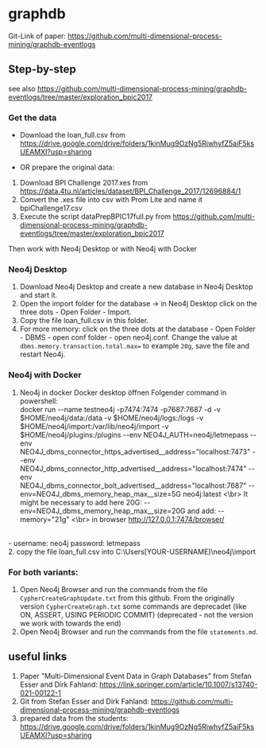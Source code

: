 # graphdb

Git-Link of paper: https://github.com/multi-dimensional-process-mining/graphdb-eventlogs

## Step-by-step

see also https://github.com/multi-dimensional-process-mining/graphdb-eventlogs/tree/master/exploration_bpic2017

### Get the data
* Download the loan_full.csv from https://drive.google.com/drive/folders/1kinMug9OzNg5RiwhyfZ5aiF5ksUEAMXI?usp=sharing


* OR prepare the original data:
1. Download BPI Challenge 2017.xes from https://data.4tu.nl/articles/dataset/BPI_Challenge_2017/12696884/1
1. Convert the .xes file into csv with Prom Lite and name it bpiChallenge17.csv
1. Execute the script dataPrepBPIC17full.py from https://github.com/multi-dimensional-process-mining/graphdb-eventlogs/tree/master/exploration_bpic2017

Then work with Neo4j Desktop or with Neo4j with Docker

### Neo4j Desktop

1. Download Neo4j Desktop and create a new database in Neo4j Desktop and start it.
1. Open the import folder for the database -> in Neo4j Desktop click on the three dots - Open Folder - Import.
1. Copy the file loan_full.csv in this folder.
1. For more memory: click on the three dots at the database - Open Folder - DBMS - open conf folder - open neo4j.conf.
Change the value at ```dbms.memory.transaction.total.max=``` to example ```20g```, save the file and restart Neo4j.

### Neo4j with Docker

1. Neo4j in docker Docker desktop öffnen Folgender command in powershell: 
<br> docker run --name testneo4j -p7474:7474 -p7687:7687 -d -v $HOME/neo4j/data:/data -v $HOME/neo4j/logs:/logs -v $HOME/neo4j/import:/var/lib/neo4j/import -v $HOME/neo4j/plugins:/plugins --env NEO4J_AUTH=neo4j/letmepass --env NEO4J_dbms_connector_https_advertised__address="localhost:7473" --env NEO4J_dbms_connector_http_advertised__address="localhost:7474" --env NEO4J_dbms_connector_bolt_advertised__address="localhost:7687" --env=NEO4J_dbms_memory_heap_max__size=5G neo4j:latest <\br> It might be necessary to add here 20G: --env=NEO4J_dbms_memory_heap_max__size=20G and add: --memory="21g" <\br> in browser http://127.0.0.1:7474/browser/
<br>
- username: neo4j password: letmepass
<br>
2. copy the file loan_full.csv into C:\Users[YOUR-USERNAME]\neo4j\import
<br>


### For both variants:
1. Open Neo4j Browser and run the commands from the file ```CypherCreateGraphUpdate.txt``` from this github. From the originally version ```CypherCreateGraph.txt``` some commands are deprecadet (like ON, ASSERT, USING PERIODIC COMMIT) (deprecated - not the version we work with towards the end)
2. Open Neo4j Browser and run the commands from the file ```statements.md```.


## useful links
1. Paper "Multi-Dimensional Event Data in Graph Databases" from Stefan Esser and Dirk Fahland: https://link.springer.com/article/10.1007/s13740-021-00122-1
1. Git from Stefan Esser and Dirk Fahland: https://github.com/multi-dimensional-process-mining/graphdb-eventlogs
1. prepared data from the students: https://drive.google.com/drive/folders/1kinMug9OzNg5RiwhyfZ5aiF5ksUEAMXI?usp=sharing


